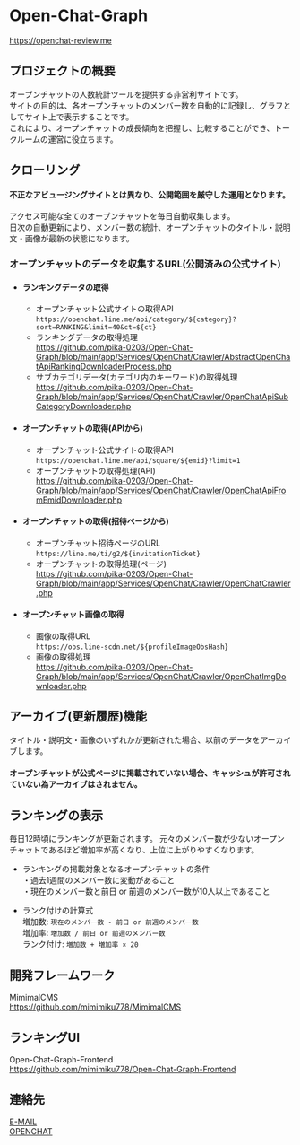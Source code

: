 # Open-Chat-Graph
https://openchat-review.me

## プロジェクトの概要
オープンチャットの人数統計ツールを提供する非営利サイトです。  
サイトの目的は、各オープンチャットのメンバー数を自動的に記録し、グラフとしてサイト上で表示することです。  
これにより、オープンチャットの成長傾向を把握し、比較することができ、トークルームの運営に役立ちます。  

## クローリング  
#### 不正なアビュージングサイトとは異なり、公開範囲を厳守した運用となります。  
アクセス可能な全てのオープンチャットを毎日自動収集します。  
日次の自動更新により、メンバー数の統計、オープンチャットのタイトル・説明文・画像が最新の状態になります。  

### オープンチャットのデータを収集するURL(公開済みの公式サイト)  
- #### ランキングデータの取得
  - オープンチャット公式サイトの取得API  
  `https://openchat.line.me/api/category/${category}?sort=RANKING&limit=40&ct=${ct}`
  - ランキングデータの取得処理  
  https://github.com/pika-0203/Open-Chat-Graph/blob/main/app/Services/OpenChat/Crawler/AbstractOpenChatApiRankingDownloaderProcess.php    
  - サブカテゴリデータ(カテゴリ内のキーワード)の取得処理  
  https://github.com/pika-0203/Open-Chat-Graph/blob/main/app/Services/OpenChat/Crawler/OpenChatApiSubCategoryDownloader.php

- #### オープンチャットの取得(APIから)
  - オープンチャット公式サイトの取得API  
    `https://openchat.line.me/api/square/${emid}?limit=1`
  - オープンチャットの取得処理(API)  
    https://github.com/pika-0203/Open-Chat-Graph/blob/main/app/Services/OpenChat/Crawler/OpenChatApiFromEmidDownloader.php

- #### オープンチャットの取得(招待ページから)
  - オープンチャット招待ページのURL  
    `https://line.me/ti/g2/${invitationTicket}`
  - オープンチャットの取得処理(ページ)  
    https://github.com/pika-0203/Open-Chat-Graph/blob/main/app/Services/OpenChat/Crawler/OpenChatCrawler.php


- #### オープンチャット画像の取得
  - 画像の取得URL  
    `https://obs.line-scdn.net/${profileImageObsHash}`
  - 画像の取得処理  
    https://github.com/pika-0203/Open-Chat-Graph/blob/main/app/Services/OpenChat/Crawler/OpenChatImgDownloader.php

## アーカイブ(更新履歴)機能  
タイトル・説明文・画像のいずれかが更新された場合、以前のデータをアーカイブします。  
#### オープンチャットが公式ページに掲載されていない場合、キャッシュが許可されていない為アーカイブはされません。

## ランキングの表示
毎日12時頃にランキングが更新されます。
元々のメンバー数が少ないオープンチャットであるほど増加率が高くなり、上位に上がりやすくなります。  

* ランキングの掲載対象となるオープンチャットの条件  
・過去1週間のメンバー数に変動があること  
・現在のメンバー数と前日 or 前週のメンバー数が10人以上であること

* ランク付けの計算式  
増加数: `現在のメンバー数 - 前日 or 前週のメンバー数`  
増加率: `増加数 / 前日 or 前週のメンバー数`  
ランク付け: `増加数 + 増加率 × 20`  

## 開発フレームワーク
MimimalCMS  
https://github.com/mimimiku778/MimimalCMS

## ランキングUI  
Open-Chat-Graph-Frontend  
https://github.com/mimimiku778/Open-Chat-Graph-Frontend

## 連絡先
[E-MAIL](<mailto:support@openchat-review.me>)  
[OPENCHAT](<https://line.me/ti/g2/rLT0p-Tz19W7jxHvDDm9ECGNsyymhLQTHmmTkg>)
